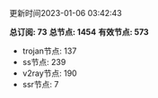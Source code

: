 更新时间2023-01-06 03:42:43

**总订阅: 73**
**总节点: 1454**
**有效节点: 573**
- trojan节点: 137
- ss节点: 239
- v2ray节点: 190
- ssr节点: 7
